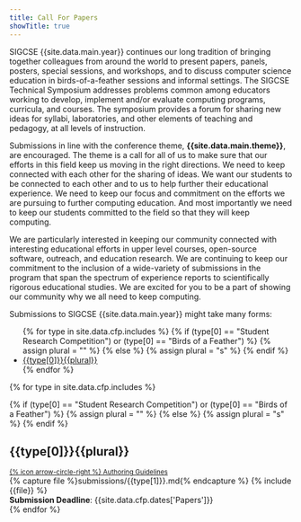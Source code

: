 ```yaml
---
title: Call For Papers
showTitle: true
---
```


SIGCSE {{site.data.main.year}} continues our long tradition of bringing together colleagues from around the world to present papers, panels, posters, special sessions, and workshops, and to discuss computer science education in birds-of-a-feather sessions and informal settings. The SIGCSE Technical Symposium addresses problems common among educators working to develop, implement and/or evaluate computing programs, curricula, and courses. The symposium provides a forum for sharing new ideas for syllabi, laboratories, and other elements of teaching and pedagogy, at all levels of instruction. 

Submissions in line with the conference theme, **{{site.data.main.theme}}**, are encouraged. The theme is a call for all of us to make sure that our efforts in this field keep us moving in the right directions.  We need to keep connected with each other for the sharing of ideas.  We want our students to be connected to each other and to us to help further their educational experience.  We need to keep our focus and commitment on the efforts we are pursuing to further computing education.  And most importantly we need to keep our students committed to the field so that they will keep computing.

We are particularly interested in keeping our community connected with interesting educational efforts in upper level courses, open-source software, outreach, and education research.  We are continuing to keep our commitment to the inclusion of a wide-variety of submissions in the program that span the spectrum of experience reports to scientifically rigorous educational studies.  We are excited for you to be a part of showing our community why we all need to keep computing.

Submissions to SIGCSE {{site.data.main.year}} might take many forms:
<ul>
{% for type in site.data.cfp.includes %}
  {% if (type[0] == "Student Research Competition") or (type[0] == "Birds of a Feather") %}
  {% assign plural = "" %}
  {% else %}
  {% assign plural = "s" %}
  {% endif %}
  <li><a href="#{{type[0] | remove: ' '}}">{{type[0]}}{{plural}}</a></li>
{% endfor %}
</ul>

{% for type in site.data.cfp.includes %}
<div class="row">
  <div class="col-lg-10">
    {% if (type[0] == "Student Research Competition") or (type[0] == "Birds of a Feather") %}
    {% assign plural = "" %}
    {% else %}
    {% assign plural = "s" %}
    {% endif %}
    <a name="{{type[0] | remove: ' '}}"></a>
    <h2>{{type[0]}}{{plural}}</h2>
    <small><a href="{{site.base}}/authors/{{type[1]}}.html">{% icon arrow-circle-right %} Authoring Guidelines</a></small>    
  </div>
  <div class="col-lg-10">
      {% capture file %}submissions/{{type[1]}}.md{% endcapture %}
      {% include {{file}} %}
  </div>
  <div class="col-lg-10">
    <div class="alert alert-info">
    <b>Submission Deadline</b>: {{site.data.cfp.dates['Papers']}}
    </div>
  </div>
</div>
{% endfor %}